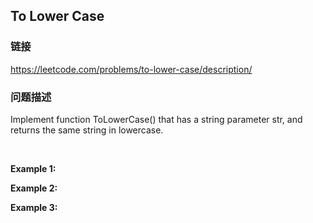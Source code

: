## To Lower Case  
### 链接  
https://leetcode.com/problems/to-lower-case/description/  
### 问题描述
Implement function ToLowerCase() that has a string parameter str, and returns the same string in lowercase.

&nbsp;

**Example 1:**

**Example 2:**

**Example 3:**
